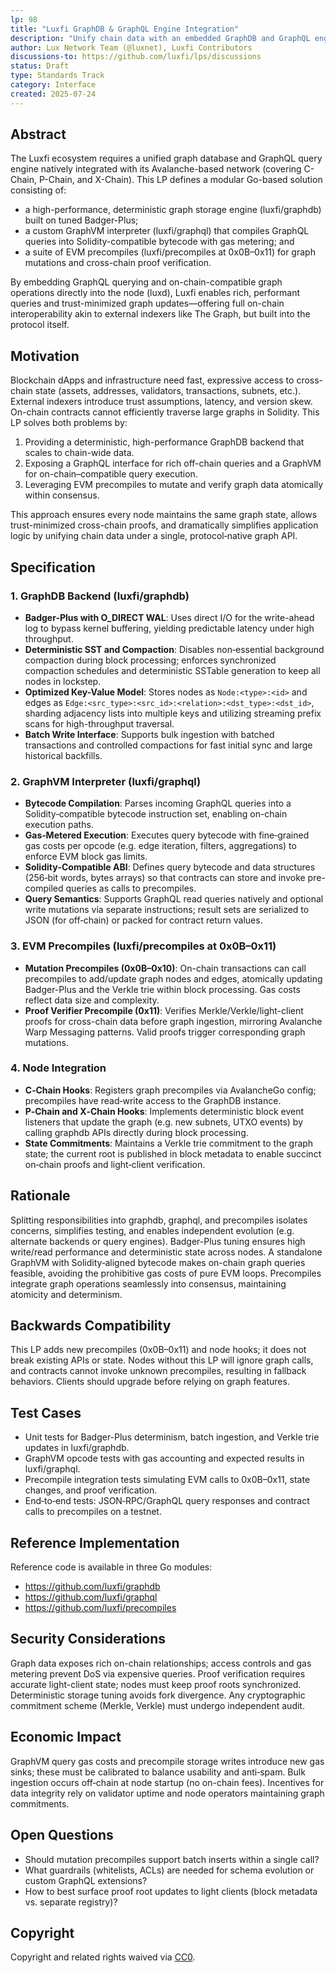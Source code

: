 ```yaml
---
lp: 98
title: "Luxfi GraphDB & GraphQL Engine Integration"
description: "Unify chain data with an embedded GraphDB and GraphQL engine, using a Go-based Badger-Plus backend, a custom GraphVM for on-chain querying, and new precompiles for graph mutations and proofs."
author: Lux Network Team (@luxnet), Luxfi Contributors
discussions-to: https://github.com/luxfi/lps/discussions
status: Draft
type: Standards Track
category: Interface
created: 2025-07-24
---
```


## Abstract

The Luxfi ecosystem requires a unified graph database and GraphQL query engine natively integrated with its Avalanche-based network (covering C-Chain, P-Chain, and X-Chain). This LP defines a modular Go-based solution consisting of:
- a high-performance, deterministic graph storage engine (luxfi/graphdb) built on tuned Badger-Plus;
- a custom GraphVM interpreter (luxfi/graphql) that compiles GraphQL queries into Solidity-compatible bytecode with gas metering; and
- a suite of EVM precompiles (luxfi/precompiles at 0x0B–0x11) for graph mutations and cross-chain proof verification.

By embedding GraphQL querying and on-chain-compatible graph operations directly into the node (luxd), Luxfi enables rich, performant queries and trust-minimized graph updates—offering full on-chain interoperability akin to external indexers like The Graph, but built into the protocol itself.

## Motivation

Blockchain dApps and infrastructure need fast, expressive access to cross-chain state (assets, addresses, validators, transactions, subnets, etc.). External indexers introduce trust assumptions, latency, and version skew. On-chain contracts cannot efficiently traverse large graphs in Solidity. This LP solves both problems by:

1. Providing a deterministic, high-performance GraphDB backend that scales to chain-wide data.
2. Exposing a GraphQL interface for rich off-chain queries and a GraphVM for on-chain–compatible query execution.
3. Leveraging EVM precompiles to mutate and verify graph data atomically within consensus.

This approach ensures every node maintains the same graph state, allows trust-minimized cross-chain proofs, and dramatically simplifies application logic by unifying chain data under a single, protocol‑native graph API.

## Specification

### 1. GraphDB Backend (luxfi/graphdb)

- **Badger-Plus with O_DIRECT WAL**: Uses direct I/O for the write-ahead log to bypass kernel buffering, yielding predictable latency under high throughput.
- **Deterministic SST and Compaction**: Disables non‑essential background compaction during block processing; enforces synchronized compaction schedules and deterministic SSTable generation to keep all nodes in lockstep.
- **Optimized Key-Value Model**: Stores nodes as `Node:<type>:<id>` and edges as `Edge:<src_type>:<src_id>:<relation>:<dst_type>:<dst_id>`, sharding adjacency lists into multiple keys and utilizing streaming prefix scans for high-throughput traversal.
- **Batch Write Interface**: Supports bulk ingestion with batched transactions and controlled compactions for fast initial sync and large historical backfills.

### 2. GraphVM Interpreter (luxfi/graphql)

- **Bytecode Compilation**: Parses incoming GraphQL queries into a Solidity‑compatible bytecode instruction set, enabling on-chain execution paths.
- **Gas‑Metered Execution**: Executes query bytecode with fine‑grained gas costs per opcode (e.g. edge iteration, filters, aggregations) to enforce EVM block gas limits.
- **Solidity‑Compatible ABI**: Defines query bytecode and data structures (256‑bit words, bytes arrays) so that contracts can store and invoke pre-compiled queries as calls to precompiles.
- **Query Semantics**: Supports GraphQL read queries natively and optional write mutations via separate instructions; result sets are serialized to JSON (for off‑chain) or packed for contract return values.

### 3. EVM Precompiles (luxfi/precompiles at 0x0B–0x11)

- **Mutation Precompiles (0x0B–0x10)**: On-chain transactions can call precompiles to add/update graph nodes and edges, atomically updating Badger-Plus and the Verkle trie within block processing. Gas costs reflect data size and complexity.
- **Proof Verifier Precompile (0x11)**: Verifies Merkle/Verkle/light-client proofs for cross-chain data before graph ingestion, mirroring Avalanche Warp Messaging patterns. Valid proofs trigger corresponding graph mutations.

### 4. Node Integration

- **C‑Chain Hooks**: Registers graph precompiles via AvalancheGo config; precompiles have read‑write access to the GraphDB instance.
- **P‑Chain and X‑Chain Hooks**: Implements deterministic block event listeners that update the graph (e.g. new subnets, UTXO events) by calling graphdb APIs directly during block processing.
- **State Commitments**: Maintains a Verkle trie commitment to the graph state; the current root is published in block metadata to enable succinct on‑chain proofs and light‑client verification.

## Rationale

Splitting responsibilities into graphdb, graphql, and precompiles isolates concerns, simplifies testing, and enables independent evolution (e.g. alternate backends or query engines). Badger-Plus tuning ensures high write/read performance and deterministic state across nodes. A standalone GraphVM with Solidity‑aligned bytecode makes on-chain graph queries feasible, avoiding the prohibitive gas costs of pure EVM loops. Precompiles integrate graph operations seamlessly into consensus, maintaining atomicity and determinism.

## Backwards Compatibility

This LP adds new precompiles (0x0B–0x11) and node hooks; it does not break existing APIs or state. Nodes without this LP will ignore graph calls, and contracts cannot invoke unknown precompiles, resulting in fallback behaviors. Clients should upgrade before relying on graph features.

## Test Cases

- Unit tests for Badger-Plus determinism, batch ingestion, and Verkle trie updates in luxfi/graphdb.
- GraphVM opcode tests with gas accounting and expected results in luxfi/graphql.
- Precompile integration tests simulating EVM calls to 0x0B–0x11, state changes, and proof verification.
- End‑to‑end tests: JSON‑RPC/GraphQL query responses and contract calls to precompiles on a testnet.

## Reference Implementation

Reference code is available in three Go modules:

- https://github.com/luxfi/graphdb
- https://github.com/luxfi/graphql
- https://github.com/luxfi/precompiles

## Security Considerations

Graph data exposes rich on-chain relationships; access controls and gas metering prevent DoS via expensive queries. Proof verification requires accurate light-client state; nodes must keep proof roots synchronized. Deterministic storage tuning avoids fork divergence. Any cryptographic commitment scheme (Merkle, Verkle) must undergo independent audit.

## Economic Impact

GraphVM query gas costs and precompile storage writes introduce new gas sinks; these must be calibrated to balance usability and anti‑spam. Bulk ingestion occurs off‑chain at node startup (no on-chain fees). Incentives for data integrity rely on validator uptime and node operators maintaining graph commitments.

## Open Questions

- Should mutation precompiles support batch inserts within a single call?
- What guardrails (whitelists, ACLs) are needed for schema evolution or custom GraphQL extensions?
- How to best surface proof root updates to light clients (block metadata vs. separate registry)?

## Copyright

Copyright and related rights waived via [CC0](https://creativecommons.org/publicdomain/zero/1.0/).